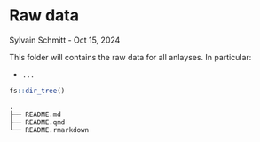 # Raw data
Sylvain Schmitt -
Oct 15, 2024

This folder will contains the raw data for all anlayses. In particular:

- `...`

``` r
fs::dir_tree()
```

    .
    ├── README.md
    ├── README.qmd
    └── README.rmarkdown
